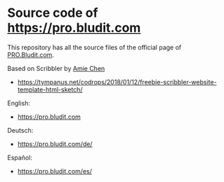 # Source code of https://pro.bludit.com
This repository has all the source files of the official page of [PRO.Bludit.com](https://pro.bludit.com).

Based on Scribbler by [Amie Chen](https://www.amie-chen.com/)
- https://tympanus.net/codrops/2018/01/12/freebie-scribbler-website-template-html-sketch/

English:
- https://pro.bludit.com

Deutsch:
- https://pro.bludit.com/de/

Español:
- https://pro.bludit.com/es/

